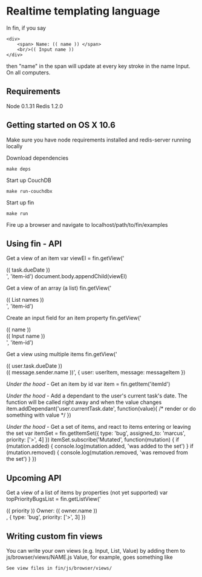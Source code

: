 Realtime templating language
============================

In fin, if you say 
	
	<div>
		<span> Name: (( name )) </span>
		<br/>(( Input name ))
	</div>

then "name" in the span will update at every key stroke in the name Input. On all computers.

Requirements
------------
Node 0.1.31
Redis 1.2.0


Getting started on OS X 10.6
--------------
Make sure you have node requirements installed and redis-server running locally

Download dependencies

	make deps

Start up CouchDB
	
	make run-couchdbx

Start up fin
	
	make run

Fire up a browser and navigate to localhost/path/to/fin/examples

Using fin - API
---------------
Get a view of an item
	var viewEl = fin.getView('<div>(( task.dueDate ))</div>', 'item-id')
	document.body.appendChild(viewEl)
	
Get a view of an array (a list)
	fin.getView('<div>(( List names ))</div>', 'item-id')

Create an input field for an item property
	fin.getView('<div>(( name ))</div><div>(( Input name ))</div>', 'item-id')

Get a view using multiple items
	fin.getView('<div class="dueDate">(( user.task.dueDate ))</div><div class="messageSender">(( message.sender.name ))', 
		{ user: userItem, message: messageItem })

*Under the hood* - Get an item by id
	var item = fin.getItem('itemId')
	
*Under the hood* - Add a dependant to the user's current task's date. The function will be called right away and when the value changes
	item.addDependant('user.currentTask.date', function(value){ /* render or do something with value */ })

*Under the hood* - Get a set of items, and react to items entering or leaving the set
	var itemSet = fin.getItemSet({ type: 'bug', assigned_to: 'marcus', priority: ['>', 4] })
	itemSet.subscribe('Mutated', function(mutation) {
		if (mutation.added) { console.log(mutation.added, 'was added to the set') }
		if (mutation.removed) { console.log(mutation.removed, 'was removed from the set') }
	})


Upcoming API
------------

Get a view of a list of items by properties (not yet supported)
	var topPriorityBugsList = fin.getListView('<div class="list-item"> (( priority )) Owner: (( owner.name ))</div>, 
		{ type: 'bug', priority: ['>', 3] })


Writing custom fin views
------------------------
You can write your own views (e.g. Input, List, Value) by adding them to js/browser/views/NAME.js 
Value, for example, goes something like

	See view files in fin/js/browser/views/

